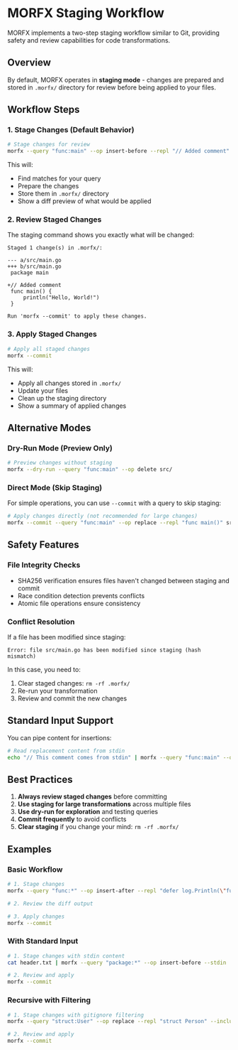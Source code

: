 # MORFX Staging Workflow

MORFX implements a two-step staging workflow similar to Git, providing safety and review capabilities for code transformations.

## Overview

By default, MORFX operates in **staging mode** - changes are prepared and stored in `.morfx/` directory for review before being applied to your files.

## Workflow Steps

### 1. Stage Changes (Default Behavior)

```bash
# Stage changes for review
morfx --query "func:main" --op insert-before --repl "// Added comment" src/
```

This will:

- Find matches for your query
- Prepare the changes
- Store them in `.morfx/` directory
- Show a diff preview of what would be applied

### 2. Review Staged Changes

The staging command shows you exactly what will be changed:

```
Staged 1 change(s) in .morfx/:

--- a/src/main.go
+++ b/src/main.go
 package main

+// Added comment
 func main() {
     println("Hello, World!")
 }

Run 'morfx --commit' to apply these changes.
```

### 3. Apply Staged Changes

```bash
# Apply all staged changes
morfx --commit
```

This will:

- Apply all changes stored in `.morfx/`
- Update your files
- Clean up the staging directory
- Show a summary of applied changes

## Alternative Modes

### Dry-Run Mode (Preview Only)

```bash
# Preview changes without staging
morfx --dry-run --query "func:main" --op delete src/
```

### Direct Mode (Skip Staging)

For simple operations, you can use `--commit` with a query to skip staging:

```bash
# Apply changes directly (not recommended for large changes)
morfx --commit --query "func:main" --op replace --repl "func main()" src/
```

## Safety Features

### File Integrity Checks

- SHA256 verification ensures files haven't changed between staging and commit
- Race condition detection prevents conflicts
- Atomic file operations ensure consistency

### Conflict Resolution

If a file has been modified since staging:

```
Error: file src/main.go has been modified since staging (hash mismatch)
```

In this case, you need to:

1. Clear staged changes: `rm -rf .morfx/`
2. Re-run your transformation
3. Review and commit the new changes

## Standard Input Support

You can pipe content for insertions:

```bash
# Read replacement content from stdin
echo "// This comment comes from stdin" | morfx --query "func:main" --op insert-before --stdin src/
```

## Best Practices

1. **Always review staged changes** before committing
2. **Use staging for large transformations** across multiple files
3. **Use dry-run for exploration** and testing queries
4. **Commit frequently** to avoid conflicts
5. **Clear staging** if you change your mind: `rm -rf .morfx/`

## Examples

### Basic Workflow

```bash
# 1. Stage changes
morfx --query "func:*" --op insert-after --repl "defer log.Println(\"function exit\")" ./

# 2. Review the diff output

# 3. Apply changes
morfx --commit
```

### With Standard Input

```bash
# 1. Stage changes with stdin content
cat header.txt | morfx --query "package:*" --op insert-before --stdin ./

# 2. Review and apply
morfx --commit
```

### Recursive with Filtering

```bash
# 1. Stage changes with gitignore filtering
morfx --query "struct:User" --op replace --repl "struct Person" --include "*.go" ./

# 2. Review and apply
morfx --commit
```
